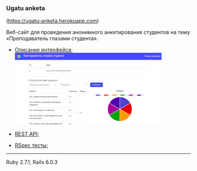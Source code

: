 ### Ugatu anketa

(https://ugatu-anketa.herokuapp.com)  

Веб-сайт для проведения анонимного анкетирования студентов на тему «Преподаватель глазами студента».

- [Описание интерфейса;](interface.md)
  ![Статистика 1](.readme-images/7-scaled.png)

- [REST API;](restapi.md)
- [RSpec тесты;](rspec.md)


_ _ _
Ruby 2.7.1; Rails 6.0.3